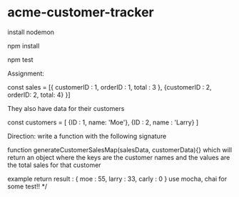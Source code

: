 # acme-customer-tracker

install nodemon

npm install

npm test


Assignment: 

const sales = [{
    customerID : 1,
    orderID : 1,
    total : 3
}, 
{customerID : 2, 
orderID: 2, 
total: 4}
}]

They also have data for their customers

const customers = [
    {ID : 1,
    name: 'Moe'},
    {ID : 2,
    name : 'Larry}
]

Direction: write a function with the following signature

function generateCustomerSalesMap(salesData, customerData){}
which will return an object where the keys are the customer names and
the values are the total sales for that customer

example return result : {
    moe : 55,
    larry : 33,
    carly : 0
}
use mocha, chai for some test!!
*/

